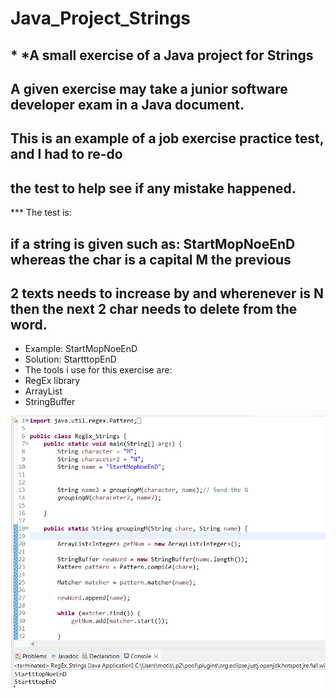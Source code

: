 # Java_Project_Strings
## * *A small exercise of a Java project for Strings

## A given exercise may take a junior software developer exam in a Java document.  
## This is an example of a job exercise practice test, and I had to re-do 
## the test to help see if any mistake happened. 

*** The test is:

## if a string is given such as: StartMopNoeEnD whereas the char is a capital M the previous 
## 2 texts needs to increase by and wherenever is N then the next 2 char needs to delete from the word.

* Example: StartMopNoeEnD
* Solution: StartttopEnD
* The tools i use for this exercise are:
* RegEx library
* ArrayList
* StringBuffer

![alt text](https://github.com/mm528/Java_Project_Strings/blob/main/Example.png)
